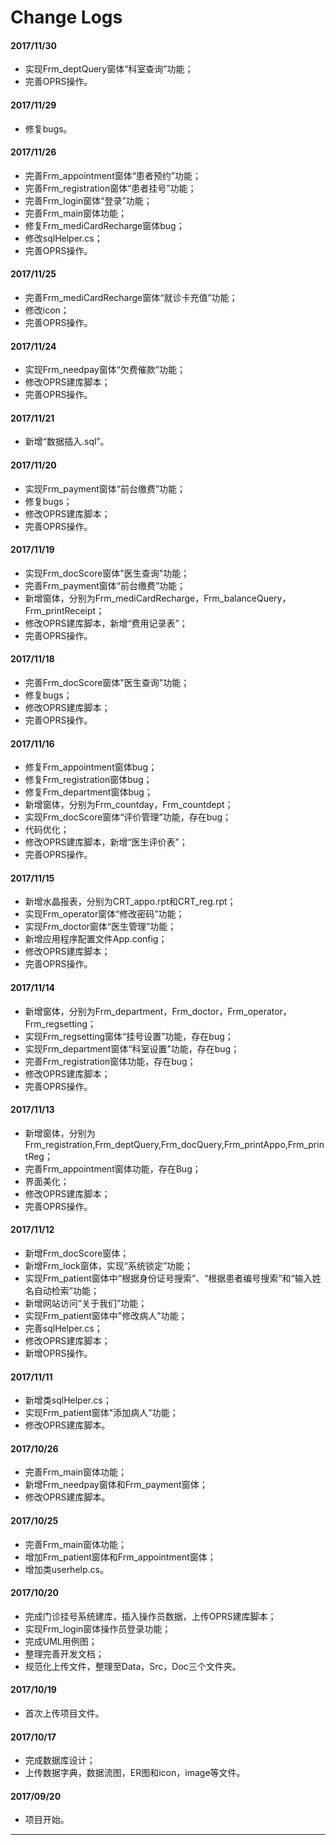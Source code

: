 # Change Logs

#### 2017/11/30

- 实现Frm_deptQuery窗体“科室查询”功能；
- 完善OPRS操作。

#### 2017/11/29

- 修复bugs。

#### 2017/11/26

- 完善Frm_appointment窗体“患者预约”功能；
- 完善Frm_registration窗体“患者挂号”功能；
- 完善Frm_login窗体“登录”功能；
- 完善Frm_main窗体功能；
- 修复Frm_mediCardRecharge窗体bug；
- 修改sqlHelper.cs；
- 完善OPRS操作。

#### 2017/11/25

- 完善Frm_mediCardRecharge窗体“就诊卡充值”功能；
- 修改icon；
- 完善OPRS操作。

#### 2017/11/24

- 实现Frm_needpay窗体“欠费催款”功能；
- 修改OPRS建库脚本；
- 完善OPRS操作。

#### 2017/11/21

- 新增“数据插入.sql”。

#### 2017/11/20

- 实现Frm_payment窗体“前台缴费”功能；
- 修复bugs；
- 修改OPRS建库脚本；
- 完善OPRS操作。

#### 2017/11/19

- 实现Frm_docScore窗体"医生查询"功能；
- 完善Frm_payment窗体“前台缴费”功能；
- 新增窗体，分别为Frm_mediCardRecharge，Frm_balanceQuery，Frm_printReceipt；
- 修改OPRS建库脚本，新增“费用记录表”；
- 完善OPRS操作。

#### 2017/11/18

- 完善Frm_docScore窗体"医生查询"功能；
- 修复bugs；
- 修改OPRS建库脚本；
- 完善OPRS操作。

#### 2017/11/16

- 修复Frm_appointment窗体bug；
- 修复Frm_registration窗体bug；
- 修复Frm_department窗体bug；
- 新增窗体，分别为Frm_countday，Frm_countdept；
- 实现Frm_docScore窗体“评价管理”功能，存在bug；
- 代码优化；
- 修改OPRS建库脚本，新增“医生评价表”；
- 完善OPRS操作。

#### 2017/11/15

- 新增水晶报表，分别为CRT_appo.rpt和CRT_reg.rpt；
- 实现Frm_operator窗体“修改密码”功能；
- 实现Frm_doctor窗体“医生管理”功能；
- 新增应用程序配置文件App.config；
- 修改OPRS建库脚本；
- 完善OPRS操作。

#### 2017/11/14

- 新增窗体，分别为Frm_department，Frm_doctor，Frm_operator，Frm_regsetting；
- 实现Frm_regsetting窗体“挂号设置”功能，存在bug；
- 实现Frm_department窗体“科室设置”功能，存在bug；
- 完善Frm_registration窗体功能，存在bug；
- 修改OPRS建库脚本；
- 完善OPRS操作。

#### 2017/11/13

- 新增窗体，分别为Frm_registration,Frm_deptQuery,Frm_docQuery,Frm_printAppo,Frm_printReg；
- 完善Frm_appointment窗体功能，存在Bug；
- 界面美化；
- 修改OPRS建库脚本；
- 完善OPRS操作。

#### 2017/11/12

- 新增Frm_docScore窗体；
- 新增Frm_lock窗体，实现“系统锁定”功能；
- 实现Frm_patient窗体中“根据身份证号搜索”、“根据患者编号搜索”和“输入姓名自动检索”功能；
- 新增网站访问“关于我们”功能；
- 实现Frm_patient窗体中"修改病人"功能；
- 完善sqlHelper.cs；
- 修改OPRS建库脚本；
- 新增OPRS操作。

#### 2017/11/11

- 新增类sqlHelper.cs；
- 实现Frm_patient窗体"添加病人"功能；
- 修改OPRS建库脚本。

#### 2017/10/26

- 完善Frm_main窗体功能；
- 新增Frm_needpay窗体和Frm_payment窗体；
- 修改OPRS建库脚本。

#### 2017/10/25

- 完善Frm_main窗体功能；
- 增加Frm_patient窗体和Frm_appointment窗体；
- 增加类userhelp.cs。

#### 2017/10/20

- 完成门诊挂号系统建库，插入操作员数据，上传OPRS建库脚本；
- 实现Frm_login窗体操作员登录功能；
- 完成UML用例图；
- 整理完善开发文档；
- 规范化上传文件，整理至Data，Src，Doc三个文件夹。

#### 2017/10/19

- 首次上传项目文件。

#### 2017/10/17

- 完成数据库设计；
- 上传数据字典，数据流图，ER图和icon，image等文件。

#### 2017/09/20

- 项目开始。


-----

